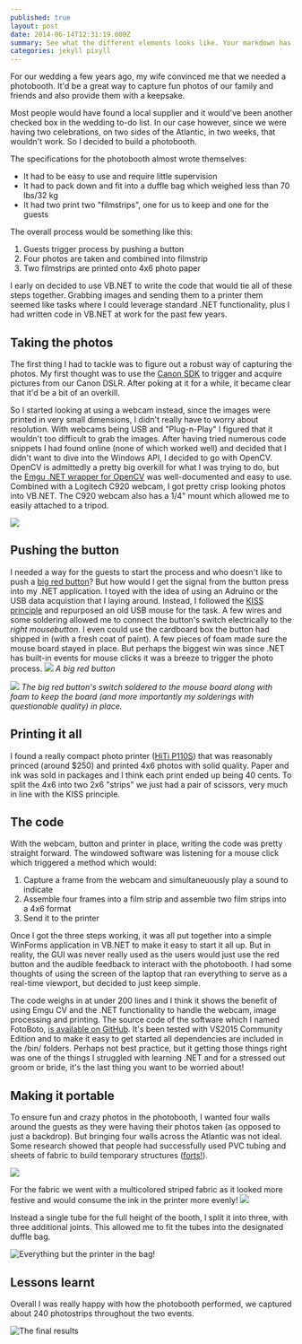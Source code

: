 ```yaml
---
published: true
layout: post
date: 2014-06-14T12:31:19.000Z
summary: See what the different elements looks like. Your markdown has never looked better. I promise.
categories: jekyll pixyll
---
```





For our wedding a few years ago, my wife convinced me that we needed a photobooth. It'd be a great way to capture fun photos of our family and friends and also provide them with a keepsake.

Most people would have found a local supplier and it would've been another checked box in the wedding to-do list. In our case however, since we were having two celebrations, on two sides of the Atlantic, in two weeks, that wouldn't work. So I decided to build a photobooth.

The specifications for the photobooth almost wrote themselves:
- It had to be easy to use and require little supervision
- It had to pack down and fit into a duffle bag which weighed less than 70 lbs/32 kg
- It had two print two "filmstrips", one for us to keep and one for the guests

The overall process would be something like this:
1. Guests trigger process by pushing a button
2. Four photos are taken and combined into filmstrip
3. Two filmstrips are printed onto 4x6 photo paper

I early on decided to use VB.NET to write the code that would tie all of these steps together. Grabbing images and sending them to a printer them seemed like tasks where I could leverage standard .NET functionality, plus I had written code in VB.NET at work for the past few years.


## Taking the photos
The first thing I had to tackle was to figure out a robust way of capturing the photos. My first thought was to use the [Canon SDK](http://www.usa.canon.com/cusa/consumer/standard_display/sdk_homepage) to trigger and acquire pictures from our Canon DSLR. After poking at it for a while, it became clear that it'd be a bit of an overkill.

So I started looking at using a webcam instead, since the images were printed in very small dimensions, I didn't really have to worry about resolution. With webcams being USB and "Plug-n-Play" I figured that it wouldn't too difficult to grab the images. After having tried numerous code snippets I had found online (none of which worked well) and decided that I didn't want to dive into the Windows API, I decided to go with OpenCV. OpenCV is admittedly a pretty big overkill for what I was trying to do, but the [Emgu .NET wrapper for OpenCV](http://www.emgu.com/wiki/index.php/Main_Page) was well-documented and easy to use. Combined with a Logitech C920 webcam, I got pretty crisp looking photos into VB.NET. The C920 webcam also has a 1/4" mount which allowed me to easily attached to a tripod.

![](https://cloud.githubusercontent.com/assets/12212438/7826201/1ed41e1c-03d4-11e5-8f0d-a76955b3eac6.JPG)


## Pushing the button
I needed a way for the guests to start the process and who doesn't like to push a [big red button](https://www.sparkfun.com/products/9181)? But how would I get the signal from the button press into my .NET application. I toyed with the idea of using an Adruino or the USB data acquistion that I laying around. Instead, I followed the [KISS principle](http://en.wikipedia.org/wiki/KISS_principle) and repurposed an old USB mouse for the task. A few wires and some soldering allowed me to connect the button's switch electrically to the _right mousebutton_. I even could use the cardboard box the button had shipped in (with a fresh coat of paint). A few pieces of foam made sure the mouse board stayed in place. But perhaps the biggest win was since .NET has built-in events for mouse clicks it was a breeze to trigger the photo process.
![](https://cloud.githubusercontent.com/assets/12212438/7826038/a0c243ac-03d1-11e5-9853-434b7feadc42.JPG)
_A big red button_

![](https://cloud.githubusercontent.com/assets/12212438/7826039/a0c6411e-03d1-11e5-83db-4de236cc9640.JPG)
_The big red button's switch soldered to the mouse board along with foam to keep the board (and more importantly my solderings with questionable quality) in place._

## Printing it all
I found a really compact photo printer ([HiTi P110S](http://www.hiti.com/us/Products/PhotoPrinter_P110S_Overview.asp)) that was reasonably princed (around $250) and printed 4x6 photos with solid quality. Paper and ink was sold in packages and I think each print ended up being 40 cents. To split the 4x6 into two 2x6 "strips" we just had a pair of scissors, very much in line with the KISS principle.

## The code
With the webcam, button and printer in place, writing the code was pretty straight forward. The windowed software was listening for a mouse click which triggered a method which would:
1. Capture a frame from the webcam and simultaneuously play a sound to indicate
2. Assemble four frames into a film strip and assemble two film strips into a 4x6 format
3. Send it to the printer

Once I got the three steps working, it was all put together into a simple WinForms application in VB.NET to make it easy to start it all up. But in reality, the GUI was never really used as the users would just use the red button and the audible feedback to interact with the photobooth. I had some thoughts of using the screen of the laptop that ran everything to serve as a real-time viewport, but decided to just keep simple.

The code weighs in at under 200 lines and I think it shows the benefit of using Emgu CV and the .NET functionality to handle the webcam, image processing and printing. The source code of the software which I named FotoBoto, [is available on GitHub](https://github.com/ho1/FotoBoto). It's been tested with VS2015 Community Edition and to make it easy to get started all dependencies are included in the /bin/ folders. Perhaps not best practice, but it getting those things right was one of the things I struggled with learning .NET and for a stressed out groom or bride, it's the last thing you want to be worried about! 

## Making it portable

To ensure fun and crazy photos in the photobooth, I wanted four walls around the guests as they were having their photos taken (as opposed to just a backdrop). But bringing four walls across the Atlantic was not ideal. Some research showed that people had successfully used PVC tubing and sheets of fabric to build temporary structures ([forts!](http://www.instructables.com/id/Easy-Rebuildable-PVC-Fort/)).

![](https://cloud.githubusercontent.com/assets/12212438/7826036/a0b3c2b4-03d1-11e5-9d3d-28eb9a123f40.JPG)

For the fabric we went with a multicolored striped fabric as it looked more festive and would consume the ink in the printer more evenly!
![](https://cloud.githubusercontent.com/assets/12212438/7826037/a0c0c1bc-03d1-11e5-8622-8d9a9481309a.JPG)

Instead a single tube for the full height of the booth, I split it into three, with three additional joints. This allowed me to fit the tubes into the designated duffle bag.

![Everything but the printer in the bag!](https://cloud.githubusercontent.com/assets/12212438/7826035/a0b1fb3c-03d1-11e5-9276-dba571ceaa20.JPG)


## Lessons learnt
Overall I was really happy with how the photobooth performed, we captured about 240 photostrips throughout the two events.

![The final results](https://cloud.githubusercontent.com/assets/12212438/8763405/225a2ade-2d57-11e5-8ba1-9c02d0f6da38.jpg)
